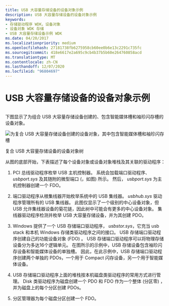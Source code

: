 ```yaml
---
title: USB 大容量存储设备的设备对象示例
description: USB 大容量存储设备的设备对象示例
keywords:
- 存储驱动程序 WDK，设备对象
- 设备对象 WDK 存储
- USB 大容量存储设备示例 WDK
ms.date: 04/20/2017
ms.localizationpriority: medium
ms.openlocfilehash: 27181738fb6275958cb60ee0b6e13c2291c735fc
ms.sourcegitcommit: 418e6617e2a695c9cb4b37b5b60e264760858acd
ms.translationtype: MT
ms.contentlocale: zh-CN
ms.lasthandoff: 12/07/2020
ms.locfileid: "96804697"
---
```

# <a name="device-object-example-for-a-usb-mass-storage-device"></a>USB 大容量存储设备的设备对象示例


## <span id="ddk_device_object_example_for_a_usb_mass_storage_device_kg"></span><span id="DDK_DEVICE_OBJECT_EXAMPLE_FOR_A_USB_MASS_STORAGE_DEVICE_KG"></span>


下图显示了为组合 USB 大容量存储设备创建的、包含智能媒体槽和袖珍闪存槽的设备对象。

![为复合 USB 大容量存储设备创建的设备对象，其中包含智能媒体槽和袖珍闪存槽](images/usbstor.png)

复合 USB 大容量存储设备的设备对象树

从图的底部开始，下表描述了每个设备对象或设备对象堆栈及其关联的驱动程序：

1.  PCI 总线驱动程序枚举 USB 主机控制器。 系统会加载端口驱动程序、 *usbport.sys* 及其随附的微型端口 (，如图) 所示。 然后， *usbport.sys* 为主机控制器创建一个 FDO。

2.  端口驱动程序从根集线器开始枚举系统中的 USB 集线器。 *usbhub.sys* 驱动程序管理所有的 USB 集线器。 此图仅显示了一个级别的中心设备对象，但 USB 允许集线器设备的菊花链，因此树中可能会有更多的中心设备对象。 集线器驱动程序检测并枚举 USB 大容量存储设备，并为其创建 PDO。

3.  Windows 提供了一个 USB 存储端口驱动程序， *usbstor.sys*，它充当 usb stack 和本机 Windows 存储类驱动程序之间的接口。 USB 存储端口驱动程序创建自己的功能设备对象 (FDO) 。 USB 存储端口驱动程序可以将物理存储设备分为多达16个逻辑单元。 在图所示的示例中，USB 存储设备包含袖珍闪存设备和智能媒体设备的单独槽。 因此，在此示例中，USB 存储端口驱动程序创建两个单独的 PDOs，一个用于 Compact 闪存设备，另一个用于智能媒体设备。

4.  USB 存储端口驱动程序上面的堆栈按本机磁盘类驱动程序的常用方式进行管理。 Disk 类驱动程序为磁盘创建一个 PDO 和 FDO 作为一个整体 (分区零) ，并为磁盘上的每个分区创建 PDOs。

5.  分区管理器为每个磁盘分区创建一个 FDO。

 

 





